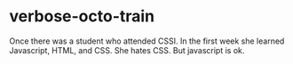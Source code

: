 # verbose-octo-train
Once there was a student who attended CSSI.
In the first week she learned Javascript, HTML, and CSS.
She hates CSS.
But javascript is ok.
